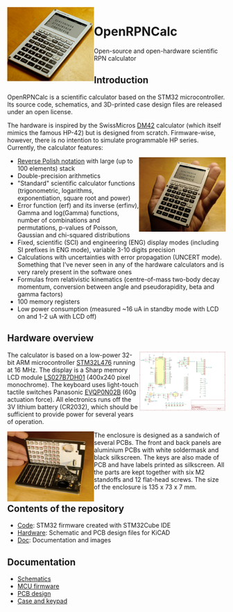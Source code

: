 <img src="https://github.com/apoluekt/OpenRPNCalc/blob/rev3/Doc/images/photo_34.jpg?raw=true" width="200" align="left">

# OpenRPNCalc
Open-source and open-hardware scientific RPN calculator

## Introduction

OpenRPNCalc is a scientific calculator based on the STM32 microcontroller. Its source code, schematics, and 3D-printed case design files are released under an open license. 

The hardware is inspired by the SwissMicros [DM42](https://www.swissmicros.com/product/dm42) calculator (which itself mimics the famous HP-42) but is designed from scratch. Firmware-wise, however, there is no intention to simulate programmable HP series. Currently, the calculator features: 

<img src="https://github.com/apoluekt/OpenRPNCalc/blob/rev3/Doc/images/photo_front.jpg?raw=true" width="200" align="right">

  * [Reverse Polish notation](https://www.hpmuseum.org/rpn.htm) with large (up to 100 elements) stack
  * Double-precision arithmetics
  * "Standard" scientific calculator functions (trigonometric, logarithms, exponentiation, square root and power)
  * Error function (erf) and its inverse (erfinv), Gamma and log(Gamma) functions, number of combinations and permutations, p-values of Poisson, Gaussian and chi-squared distributions
  * Fixed, scientific (SCI) and engineering (ENG) display modes (including SI prefixes in ENG mode), variable 3-10 digits precision
  * Calculations with uncertainties with error propagation (UNCERT mode). Something that I've never seen in any of the hardware calculators and is very rarely present in the software ones
  * Formulas from relativistic kinematics (centre-of-mass two-body decay momentum, conversion between angle and pseudorapidity, beta and gamma factors)
  * 100 memory registers
  * Low power consumption (measured ~16 uA in standby mode with LCD on and 1-2 uA with LCD off)

## Hardware overview

<img src="https://github.com/apoluekt/OpenRPNCalc/blob/rev3/Doc/images/mcu_schematic.png" width="200" align="right">

The calculator is based on a low-power 32-bit ARM microcontroller [STM32L476](https://www.st.com/en/microcontrollers-microprocessors/stm32l476rg.html) running at 16 MHz. The display is a Sharp memory LCD module [LS027B7DH01](https://www.sharpsde.com/products/displays/model/LS027B7DH01/) (400x240 pixel monochrome). The keyboard uses light-touch tactile switches Panasonic [EVQP0N02B](https://www3.panasonic.biz/ac/e/search_num/index.jsp?c=detail%E2%88%82no=EVQP0N02B) (60g actuation force). All electronics runs off the 3V lithium battery (CR2032), which should be sufficient to provide power for several years of operation. 

<img src="https://github.com/apoluekt/OpenRPNCalc/blob/rev3/Doc/images/photo_open.jpg?raw=true" width="200" align="left">

The enclosure is designed as a sandwich of several PCBs. The front and back panels are aluminium PCBs with white soldermask and black silkscreen. The keys are also made of PCB and have labels printed as silkscreen. All the parts are kept together with six M2 standoffs and 12 flat-head screws. The size of the enclosure is 135 x 73 x 7 mm. 

## Contents of the repository

   * [Code](https://github.com/apoluekt/OpenRPNCalc/tree/rev3/Code): STM32 firmware created with STM32Cube IDE
   * [Hardware](https://github.com/apoluekt/OpenRPNCalc/tree/rev3/Hardware/): Schematic and PCB design files for KiCAD
   * [Doc](https://github.com/apoluekt/OpenRPNCalc/tree/rev3/Doc): Documentation and images 

## Documentation

   * [Schematics](https://github.com/apoluekt/OpenRPNCalc/blob/rev2/Doc/schematics.md)
   * [MCU firmware](https://github.com/apoluekt/OpenRPNCalc/blob/main/Code/README.md)
   * [PCB design](https://github.com/apoluekt/OpenRPNCalc/blob/rev2/Doc/pcb_design.md)
   * [Case and keypad](https://github.com/apoluekt/OpenRPNCalc/blob/rev2/Doc/case_design.md)
